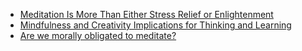 - [Meditation Is More Than Either Stress Relief or Enlightenment](Meditation%20Is%20More%20Than%20Either%20Stress%20Relief%20or%20Enlightenment.md)
- [Mindfulness and Creativity Implications for Thinking and Learning](Mindfulness%20and%20Creativity%20Implications%20for%20Thinking%20and%20Learning.md)
- [Are we morally obligated to meditate?](https://www.vox.com/future-perfect/2020/1/10/21013234/meditation-brain-neuroscience-moral-obligation) 